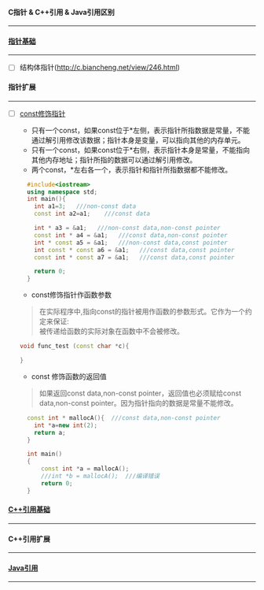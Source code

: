 #### C指针 & C++引用 & Java引用区别
--------------------------------------------------------------------------------------------------

#### [指针基础](https://www.runoob.com/cprogramming/c-pointers.html)
--------------------------------------------------------------------------------------------------
  - [ ] 结构体指针(http://c.biancheng.net/view/246.html)
  

#### 指针扩展
--------------------------------------------------------------------------------------------------
  - [ ] [const修饰指针](https://www.cnblogs.com/xudong-bupt/p/3509567.html)
    - 只有一个const，如果const位于*左侧，表示指针所指数据是常量，不能通过解引用修改该数据；指针本身是变量，可以指向其他的内存单元。
    - 只有一个const，如果const位于*右侧，表示指针本身是常量，不能指向其他内存地址；指针所指的数据可以通过解引用修改。
    - 两个const，*左右各一个，表示指针和指针所指数据都不能修改。
    ```C++
      #include<iostream>
      using namespace std;
      int main(){
        int a1=3;   ///non-const data
        const int a2=a1;    ///const data

        int * a3 = &a1;   ///non-const data,non-const pointer
        const int * a4 = &a1;   ///const data,non-const pointer
        int * const a5 = &a1;   ///non-const data,const pointer
        int const * const a6 = &a1;   ///const data,const pointer
        const int * const a7 = &a1;   ///const data,const pointer

        return 0;
      }
     ```
     - const修饰指针作函数参数
      > 在实际程序中,指向const的指针被用作函数的参数形式。它作为一个约定来保证:<br>
      > 被传递给函数的实际对象在函数中不会被修改。
      ```C++
      void func_test (const char *c){
      
      }
      ```
      
     - const 修饰函数的返回值
      > 如果返回const data,non-const pointer，返回值也必须赋给const data,non-const pointer。因为指针指向的数据是常量不能修改。
      ```C++
        const int * mallocA(){  ///const data,non-const pointer
          int *a=new int(2);
          return a;
        }

        int main()
        {
            const int *a = mallocA();
            ///int *b = mallocA();  ///编译错误
            return 0;
        }
      ```
     
#### [C++引用基础](https://www.runoob.com/cplusplus/cpp-references.html)
--------------------------------------------------------------------------------------------------

#### C++引用扩展
--------------------------------------------------------------------------------------------------

#### [Java引用](https://github.com/xuanchengsunjin/Jim_note/new/sandbox/note/code/java#Java基础)
--------------------------------------------------------------------------------------------------
